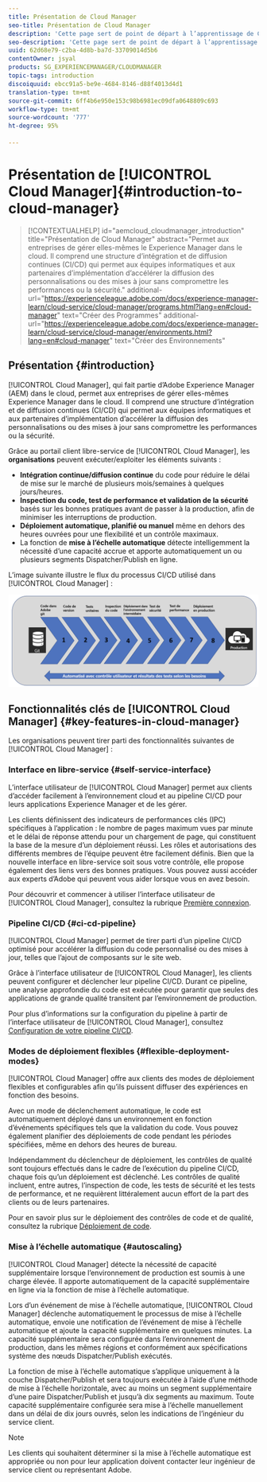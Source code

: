 ```yaml
---
title: Présentation de Cloud Manager
seo-title: Présentation de Cloud Manager
description: 'Cette page sert de point de départ à l’apprentissage de Cloud Manager. '
seo-description: 'Cette page sert de point de départ à l’apprentissage d’Adobe AEM Cloud Manager et met en évidence ses avantages et fonctionnalités clés. '
uuid: 62d68e79-c2ba-4d8b-ba7d-33709014d5b6
contentOwner: jsyal
products: SG_EXPERIENCEMANAGER/CLOUDMANAGER
topic-tags: introduction
discoiquuid: ebcc91a5-be9e-4684-8146-d88f4013d4d1
translation-type: tm+mt
source-git-commit: 6ff4b6e950e153c98b6981ec09dfa0648809c693
workflow-type: tm+mt
source-wordcount: '777'
ht-degree: 95%

---
```



# Présentation de [!UICONTROL Cloud Manager]{#introduction-to-cloud-manager}

>[!CONTEXTUALHELP]
>id="aemcloud_cloudmanager_introduction"
>title="Présentation de Cloud Manager"
>abstract="Permet aux entreprises de gérer elles-mêmes le Experience Manager dans le cloud. Il comprend une structure d’intégration et de diffusion continues (CI/CD) qui permet aux équipes informatiques et aux partenaires d’implémentation d’accélérer la diffusion des personnalisations ou des mises à jour sans compromettre les performances ou la sécurité."
>additional-url="https://experienceleague.adobe.com/docs/experience-manager-learn/cloud-service/cloud-manager/programs.html?lang=en#cloud-manager" text="Créer des Programmes"
>additional-url="https://experienceleague.adobe.com/docs/experience-manager-learn/cloud-service/cloud-manager/environments.html?lang=en#cloud-manager" text="Créer des Environnements"

## Présentation {#introduction}

[!UICONTROL Cloud Manager], qui fait partie d’Adobe Experience Manager (AEM) dans le cloud, permet aux entreprises de gérer elles-mêmes Experience Manager dans le cloud. Il comprend une structure d’intégration et de diffusion continues (CI/CD) qui permet aux équipes informatiques et aux partenaires d’implémentation d’accélérer la diffusion des personnalisations ou des mises à jour sans compromettre les performances ou la sécurité.

Grâce au portail client libre-service de [!UICONTROL Cloud Manager], les **organisations** peuvent exécuter/exploiter les éléments suivants :

* **Intégration continue/diffusion continue** du code pour réduire le délai de mise sur le marché de plusieurs mois/semaines à quelques jours/heures.
* **Inspection du code, test de performance et validation de la sécurité** basés sur les bonnes pratiques avant de passer à la production, afin de minimiser les interruptions de production.
* **Déploiement automatique, planifié ou manuel** même en dehors des heures ouvrées pour une flexibilité et un contrôle maximaux.
* La fonction de **mise à l’échelle automatique** détecte intelligemment la nécessité d’une capacité accrue et apporte automatiquement un ou plusieurs segments Dispatcher/Publish en ligne.

L’image suivante illustre le flux du processus CI/CD utilisé dans [!UICONTROL Cloud Manager] :

![](assets/screen_shot_2018-05-12at73843pm.png)

## Fonctionnalités clés de [!UICONTROL Cloud Manager] {#key-features-in-cloud-manager}

Les organisations peuvent tirer parti des fonctionnalités suivantes de [!UICONTROL Cloud Manager] :

### Interface en libre-service {#self-service-interface}

L’interface utilisateur de [!UICONTROL Cloud Manager] permet aux clients d’accéder facilement à l’environnement cloud et au pipeline CI/CD pour leurs applications Experience Manager et de les gérer.

Les clients définissent des indicateurs de performances clés (IPC) spécifiques à l’application : le nombre de pages maximum vues par minute et le délai de réponse attendu pour un chargement de page, qui constituent la base de la mesure d’un déploiement réussi. Les rôles et autorisations des différents membres de l’équipe peuvent être facilement définis. Bien que la nouvelle interface en libre-service soit sous votre contrôle, elle propose également des liens vers des bonnes pratiques. Vous pouvez aussi accéder aux experts d’Adobe qui peuvent vous aider lorsque vous en avez besoin.

Pour découvrir et commencer à utiliser l’interface utilisateur de [!UICONTROL Cloud Manager], consultez la rubrique [Première connexion](https://helpx.adobe.com/fr/experience-manager/cloud-manager/using/first-time-login.html).

### Pipeline CI/CD {#ci-cd-pipeline}

[!UICONTROL Cloud Manager] permet de tirer parti d’un pipeline CI/CD optimisé pour accélérer la diffusion du code personnalisé ou des mises à jour, telles que l’ajout de composants sur le site web.

Grâce à l’interface utilisateur de [!UICONTROL Cloud Manager], les clients peuvent configurer et déclencher leur pipeline CI/CD. Durant ce pipeline, une analyse approfondie du code est exécutée pour garantir que seules des applications de grande qualité transitent par l’environnement de production.

Pour plus d’informations sur la configuration du pipeline à partir de l’interface utilisateur de [!UICONTROL Cloud Manager], consultez [Configuration de votre pipeline CI/CD](https://helpx.adobe.com/fr/experience-manager/cloud-manager/using/configuring-pipeline.html).

### Modes de déploiement flexibles {#flexible-deployment-modes}

[!UICONTROL Cloud Manager] offre aux clients des modes de déploiement flexibles et configurables afin qu’ils puissent diffuser des expériences en fonction des besoins.

Avec un mode de déclenchement automatique, le code est automatiquement déployé dans un environnement en fonction d’événements spécifiques tels que la validation du code. Vous pouvez également planifier des déploiements de code pendant les périodes spécifiées, même en dehors des heures de bureau.

Indépendamment du déclencheur de déploiement, les contrôles de qualité sont toujours effectués dans le cadre de l’exécution du pipeline CI/CD, chaque fois qu’un déploiement est déclenché. Les contrôles de qualité incluent, entre autres, l’inspection de code, les tests de sécurité et les tests de performance, et ne requièrent littéralement aucun effort de la part des clients ou de leurs partenaires.

Pour en savoir plus sur le déploiement des contrôles de code et de qualité, consultez la rubrique [Déploiement de code](deploying-code.md).

### Mise à l’échelle automatique {#autoscaling}

[!UICONTROL Cloud Manager] détecte la nécessité de capacité supplémentaire lorsque l’environnement de production est soumis à une charge élevée. Il apporte automatiquement de la capacité supplémentaire en ligne via la fonction de mise à l’échelle automatique.

Lors d’un événement de mise à l’échelle automatique, [!UICONTROL Cloud Manager] déclenche automatiquement le processus de mise à l’échelle automatique, envoie une notification de l’événement de mise à l’échelle automatique et ajoute la capacité supplémentaire en quelques minutes. La capacité supplémentaire sera configurée dans l’environnement de production, dans les mêmes régions et conformément aux spécifications système des nœuds Dispatcher/Publish exécutés.

La fonction de mise à l’échelle automatique s’applique uniquement à la couche Dispatcher/Publish et sera toujours exécutée à l’aide d’une méthode de mise à l’échelle horizontale, avec au moins un segment supplémentaire d’une paire Dispatcher/Publish et jusqu’à dix segments au maximum. Toute capacité supplémentaire configurée sera mise à l’échelle manuellement dans un délai de dix jours ouvrés, selon les indications de l’ingénieur du service client.

>[!NOTE]
>Les clients qui souhaitent déterminer si la mise à l’échelle automatique est appropriée ou non pour leur application doivent contacter leur ingénieur de service client ou représentant Adobe.
